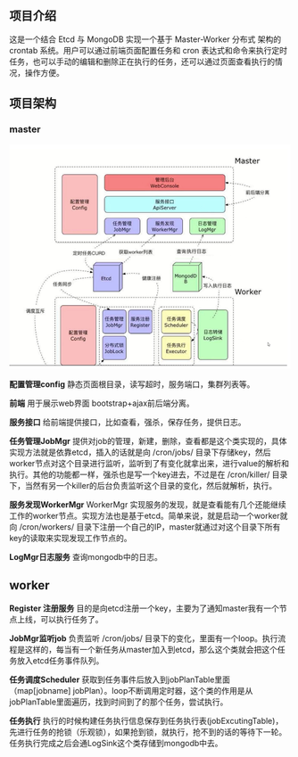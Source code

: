 ## 项目介绍
这是一个结合 Etcd 与 MongoDB 实现一个基于 Master-Worker 分布式 架构的 crontab 系统。用户可以通过前端页面配置任务和 cron 表达式和命令来执行定时任务，也可以手动的编辑和删除正在执行的任务，还可以通过页面查看执行的情况，操作方便。

## 项目架构

### master

![avatar](https://github.com/lesroad/crontab/blob/master/picture/%E6%9E%B6%E6%9E%84%E5%9B%BE.png?raw=true) 

**配置管理config** 静态页面根目录，读写超时，服务端口，集群列表等。

**前端** 用于展示web界面 bootstrap+ajax前后端分离。

**服务接口** 给前端提供接口，比如查看，强杀，保存任务，提供日志。

**任务管理JobMgr** 提供对job的管理，新建，删除，查看都是这个类实现的，具体实现方法就是依靠etcd，插入的话就是向 /cron/jobs/ 目录下存储key，然后worker节点对这个目录进行监听，监听到了有变化就拿出来，进行value的解析和执行。其他的功能都一样，强杀也是写一个key进去，不过是在 /cron/killer/ 目录下，当然有另一个killer的后台负责监听这个目录的变化，然后就解析，执行。

**服务发现WorkerMgr** WorkerMgr 实现服务的发现，就是查看能有几个还能继续工作的worker节点。实现方法也是基于etcd。简单来说，就是启动一个worker就向 /cron/workers/ 目录下注册一个自己的IP，master就通过对这个目录下所有key的读取来实现发现工作节点的。

**LogMgr日志服务** 查询mongodb中的日志。


## worker

**Register 注册服务** 目的是向etcd注册一个key，主要为了通知master我有一个节点上线，可以执行任务了。

**JobMgr监听job** 负责监听 /cron/jobs/ 目录下的变化，里面有一个loop。执行流程是这样的，每当有一个新任务从master加入到etcd，那么这个类就会把这个任务放入etcd任务事件队列。

**任务调度Scheduler** 获取到任务事件后放入到jobPlanTable里面（map[jobname] jobPlan）。loop不断调用定时器，这个类的作用是从jobPlanTable里面遍历，找到时间到了的那个任务，尝试执行。

**任务执行** 执行的时候构建任务执行信息保存到任务执行表(jobExcutingTable)，先进行任务的抢锁（乐观锁），如果抢到锁，就执行，抢不到的话的等待下一轮。任务执行完成之后会通LogSink这个类存储到mongodb中去。

